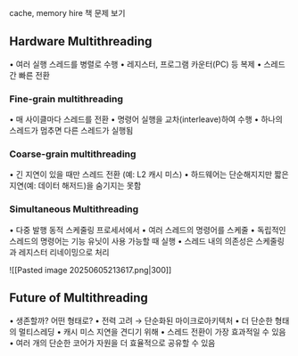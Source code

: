 cache, memory hire
책 문제 보기
## Hardware Multithreading
• 여러 실행 스레드를 병렬로 수행
	• 레지스터, 프로그램 카운터(PC) 등 복제
	• 스레드 간 빠른 전환
### Fine-grain multithreading
• 매 사이클마다 스레드를 전환
• 명령어 실행을 교차(interleave)하여 수행
• 하나의 스레드가 멈추면 다른 스레드가 실행됨
### Coarse-grain multithreading
• 긴 지연이 있을 때만 스레드 전환 (예: L2 캐시 미스)
• 하드웨어는 단순해지지만 짧은 지연(예: 데이터 해저드)을 숨기지는 못함
### Simultaneous Multithreading
• 다중 발행 동적 스케줄링 프로세서에서
	• 여러 스레드의 명령어를 스케줄
	• 독립적인 스레드의 명령어는 기능 유닛이 사용 가능할 때 실행
	• 스레드 내의 의존성은 스케줄링과 레지스터 리네이밍으로 처리
	
![[Pasted image 20250605213617.png|300]]
## Future of Multithreading
• 생존할까? 어떤 형태로?
• 전력 고려 → 단순화된 마이크로아키텍처
	• 더 단순한 형태의 멀티스레딩
• 캐시 미스 지연을 견디기 위해
	• 스레드 전환이 가장 효과적일 수 있음
• 여러 개의 단순한 코어가 자원을 더 효율적으로 공유할 수 있음